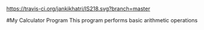 https://travis-ci.org/jankikhatri/IS218.svg?branch=master

#My Calculator Program
This program performs basic arithmetic operations
